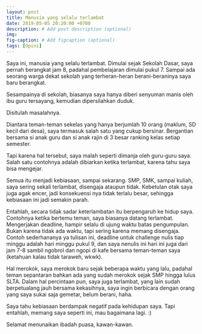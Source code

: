 ```yaml
---
layout: post
title: Manusia yang selalu terlambat
date: 2019-05-05 20:20:00 +0700
description: # Add post description (optional)
img: 
fig-caption: # Add figcaption (optional)
tags: [Opini]
---
```


Saya ini, manusia yang selalu terlambat. 
Dimulai sejak Sekolah Dasar, saya pernah berangkat jam 8, padahal pembelajaran dimulai pukul 7. Sampai ada seorang warga dekat sekolah yang terheran-heran berani-beraninya saya baru berangkat.

Sesampainya di sekolah, biasanya saya hanya diberi senyuman manis oleh ibu guru tersayang, kemudian dipersilahkan duduk.

Disitulah masalahnya.

Diantara teman-teman sekelas yang hanya berjumlah 10 orang (maklum, SD kecil dari desa), saya termasuk salah satu yang cukup bersinar. Bergantian bersama si anak guru dan si anak rajin di 3 besar ranking kelas setiap semester.

Tapi karena hal tersebut, saya malah seperti dimanja oleh guru-guru saya. Salah satu contohnya adalah dibiarkan ketika terlambat, karena tahu saya bisa mengejar.

Semua itu menjadi kebiasaan, sampai sekarang. SMP, SMK, sampai kuliah, saya sering sekali terlambat, disengaja ataupun tidak. Kebetulan otak saya juga agak encer, jadi konsekuensi nya tidak terlalu besar, sehingga kebiasaan ini jadi semakin parah.

Entahlah, secara tidak sadar keterlambatan itu berpengaruh ke hidup saya. Contohnya ketika bertemu teman, saya biasanya datang terlambat. Mengerjakan deadline, hampir selalu di ujung waktu batas pengumpulan. Bukan karena tidak ada waktu, tapi sering karena memang disengaja. Contoh sederhananya ya tulisan ini, deadline untuk challenge nulis tiap minggu adalah hari minggu pukul 9, dan saya nenulis ini hari ini juga dari jam 7-8 sambil ngobrol dan ngopi di kafe bersama teman-teman saya (ketahuan kalau tidak taraweh, wkwk).

Hal merokok, saya merokok baru sejak beberapa waktu yang lalu, padahal teman sepantaran bahkan ada yang sudah merokok sejak SMP hingga lulus SLTA. Dalam hal percintaan pun, saya juga terlambat, yang lain sudah berpetualang jauh bersama kekasihnya, saya ingin berbicara dengan orang yang saya sukai saja gemetar, belum berani, haha.

Saya tahu kebiasaan berdampak negatif pada kehidupan saya. Tapi entahlah, memang saya seperti ini, mau bagaimana lagi. :)

Selamat menunaikan ibadah puasa, kawan-kawan.
